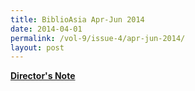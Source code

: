 ```yaml
---
title: BiblioAsia Apr-Jun 2014
date: 2014-04-01
permalink: /vol-9/issue-4/apr-jun-2014/
layout: post
---
```

[<b>Director's Note</b>](/vol-10/issue-1/apr-jun-2014/director-note)